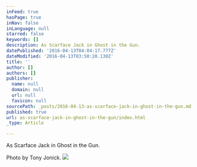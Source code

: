 ```yaml
---
inFeed: true
hasPage: true
inNav: false
inLanguage: null
starred: false
keywords: []
description: As Scarface Jack in Ghost in the Gun.
datePublished: '2016-04-13T04:04:17.777Z'
dateModified: '2016-04-13T03:50:20.130Z'
title: ''
author: []
authors: []
publisher:
  name: null
  domain: null
  url: null
  favicon: null
sourcePath: _posts/2016-04-13-as-scarface-jack-in-ghost-in-the-gun.md
published: true
url: as-scarface-jack-in-ghost-in-the-gun/index.html
_type: Article

---
```

As Scarface Jack in Ghost in the Gun.

Photo by Tony Jonick.
![](https://the-grid-user-content.s3-us-west-2.amazonaws.com/5149df13-4cd7-42de-acc3-816f0dcd0389.jpg)